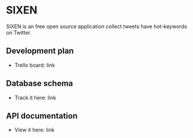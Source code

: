 # SIXEN

SIXEN is an free open source application collect tweets have hot-keywords on Twitter.

## Development plan

- Trello board: link

## Database schema

- Track it here: link

## API documentation

- View it here: link
